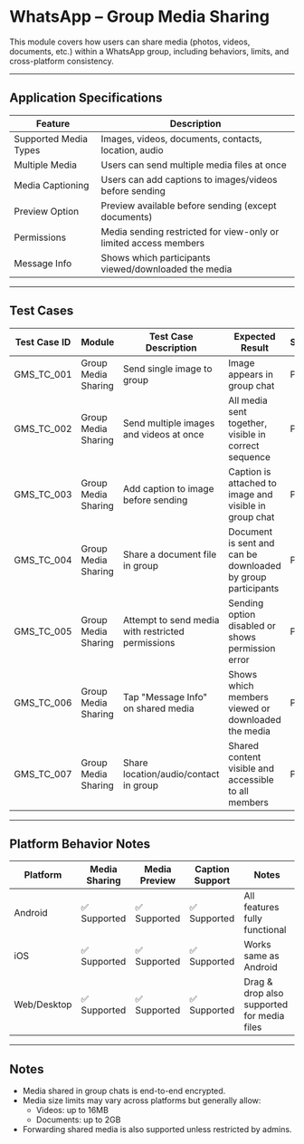 # WhatsApp – Group Media Sharing

This module covers how users can share media (photos, videos, documents, etc.) within a WhatsApp group, including behaviors, limits, and cross-platform consistency.

---

## Application Specifications

| Feature               | Description                                                                 |
|-----------------------|-----------------------------------------------------------------------------|
| Supported Media Types | Images, videos, documents, contacts, location, audio                        |
| Multiple Media        | Users can send multiple media files at once                                 |
| Media Captioning      | Users can add captions to images/videos before sending                      |
| Preview Option        | Preview available before sending (except documents)                         |
| Permissions           | Media sending restricted for view-only or limited access members            |
| Message Info          | Shows which participants viewed/downloaded the media                       |

---

## Test Cases

| Test Case ID   | Module              | Test Case Description                                                  | Expected Result                                                   | Status | Priority | Notes                      |
|----------------|---------------------|------------------------------------------------------------------------|-------------------------------------------------------------------|--------|----------|----------------------------|
| GMS_TC_001     | Group Media Sharing | Send single image to group                                             | Image appears in group chat                                       | Pass   | High     |                            |
| GMS_TC_002     | Group Media Sharing | Send multiple images and videos at once                                | All media sent together, visible in correct sequence              | Pass   | High     |                            |
| GMS_TC_003     | Group Media Sharing | Add caption to image before sending                                    | Caption is attached to image and visible in group chat            | Pass   | Medium   |                            |
| GMS_TC_004     | Group Media Sharing | Share a document file in group                                         | Document is sent and can be downloaded by group participants      | Pass   | High     |                            |
| GMS_TC_005     | Group Media Sharing | Attempt to send media with restricted permissions                      | Sending option disabled or shows permission error                 | Pass   | Medium   | For non-admin/view-only    |
| GMS_TC_006     | Group Media Sharing | Tap "Message Info" on shared media                                     | Shows which members viewed or downloaded the media                | Pass   | Medium   |                            |
| GMS_TC_007     | Group Media Sharing | Share location/audio/contact in group                                  | Shared content visible and accessible to all members              | Pass   | Medium   |                            |

---

## Platform Behavior Notes

| Platform       | Media Sharing | Media Preview | Caption Support | Notes                                      |
|----------------|---------------|----------------|------------------|--------------------------------------------|
| Android        | ✅ Supported  | ✅ Supported   | ✅ Supported     | All features fully functional               |
| iOS            | ✅ Supported  | ✅ Supported   | ✅ Supported     | Works same as Android                       |
| Web/Desktop    | ✅ Supported  | ✅ Supported   | ✅ Supported     | Drag & drop also supported for media files  |

---

## Notes

- Media shared in group chats is end-to-end encrypted.
- Media size limits may vary across platforms but generally allow:
  - Videos: up to 16MB
  - Documents: up to 2GB
- Forwarding shared media is also supported unless restricted by admins.
